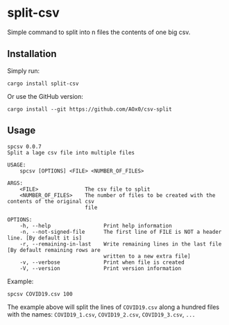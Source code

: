 # split-csv

Simple command to split into n files the contents of one big csv.



## Installation

Simply run:

```
cargo install split-csv
```

Or use the GitHub version:
```
cargo install --git https://github.com/AOx0/csv-split
```

## Usage

```HELP
spcsv 0.0.7
Split a lage csv file into multiple files

USAGE:
    spcsv [OPTIONS] <FILE> <NUMBER_OF_FILES>

ARGS:
    <FILE>               The csv file to split
    <NUMBER_OF_FILES>    The number of files to be created with the contents of the original csv
                         file

OPTIONS:
    -h, --help                 Print help information
    -n, --not-signed-file      The first line of FILE is NOT a header line. [By default it is]
    -r, --remaining-in-last    Write remaining lines in the last file [By default remaining rows are
                               written to a new extra file]
    -v, --verbose              Print when file is created
    -V, --version              Print version information
```



Example:

```
spcsv COVID19.csv 100
```



The example above will split the lines of `COVID19.csv` along a hundred files with the names: `COVID19_1.csv`, `COVID19_2.csv`, `COVID19_3.csv`, `...`